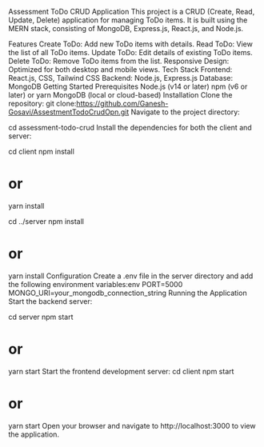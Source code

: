 Assessment ToDo CRUD Application
This project is a CRUD (Create, Read, Update, Delete) application for managing ToDo items. It is built using the MERN stack, consisting of MongoDB, Express.js, React.js, and Node.js.

Features
Create ToDo: Add new ToDo items with details.
Read ToDo: View the list of all ToDo items.
Update ToDo: Edit details of existing ToDo items.
Delete ToDo: Remove ToDo items from the list.
Responsive Design: Optimized for both desktop and mobile views.
Tech Stack
Frontend: React.js, CSS, Tailwind CSS
Backend: Node.js, Express.js
Database: MongoDB
Getting Started
Prerequisites
Node.js (v14 or later)
npm (v6 or later) or yarn
MongoDB (local or cloud-based)
Installation
Clone the repository:
git clone:https://github.com/Ganesh-Gosavi/AssestmentTodoCrudOpn.git
Navigate to the project directory:


cd assessment-todo-crud
Install the dependencies for both the client and server:

cd client
npm install
# or
yarn install

cd ../server
npm install
# or
yarn install
Configuration
Create a .env file in the server directory and add the following environment variables:env
PORT=5000
MONGO_URI=your_mongodb_connection_string
Running the Application
Start the backend server:

cd server
npm start
# or
yarn start
Start the frontend development server:
cd client
npm start
# or
yarn start
Open your browser and navigate to http://localhost:3000 to view the application.

